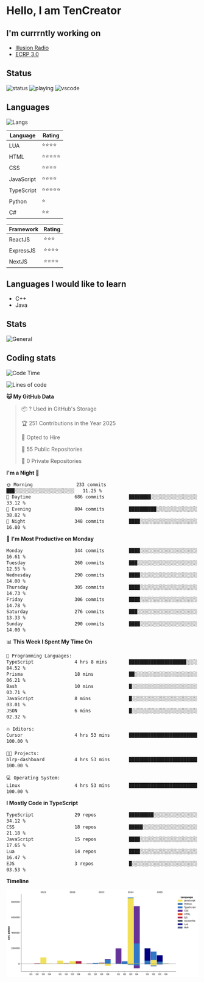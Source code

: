 # Hello, I am TenCreator

## I'm currrntly working on
- [Illusion Radio](https://illusionradio.co.uk/)
- [ECRP 3.0](http://github.com/Emerald-Coast-Roleplay/)

## Status
![status](https://api.statusbadges.me/badge/status/518334475038359555?simple=true&style=for-the-badge)
![playing](https://api.statusbadges.me/badge/playing/518334475038359555?style=for-the-badge)
![vscode](https://api.statusbadges.me/badge/vscode/518334475038359555?style=for-the-badge)

## Languages
![Langs](https://github-readme-stats.vercel.app/api/top-langs/?username=tencreator&layout=compact&theme=radical)


|Language|Rating|
|--------|------|
|LUA|⭐️⭐️⭐️⭐️|
|HTML|⭐️⭐️⭐️⭐️⭐️|
|CSS|⭐️⭐️⭐️⭐️|
|JavaScript|⭐️⭐️⭐️⭐️|
|TypeScript|⭐️⭐️⭐️⭐️⭐️|
|Python|⭐️|
|C#|⭐️⭐️ |

|Framework|Rating|
|--------|------|
|ReactJS|⭐️⭐️⭐|
|ExpressJS|⭐️⭐️⭐️⭐️|
|NextJS|⭐️⭐️⭐⭐️|

## Languages I would like to learn
- C++
- Java

## Stats
![General](https://github-readme-stats.vercel.app/api?username=tencreator&show_icons=true&theme=radical)

## Coding stats

<!--START_SECTION:waka-->
![Code Time](http://img.shields.io/badge/Code%20Time-461%20hrs%2011%20mins-blue)

![Lines of code](https://img.shields.io/badge/From%20Hello%20World%20I%27ve%20Written-2.0%20million%20lines%20of%20code-blue)

**🐱 My GitHub Data** 

> 📦 ? Used in GitHub's Storage 
 > 
> 🏆 251 Contributions in the Year 2025
 > 
> 💼 Opted to Hire
 > 
> 📜 55 Public Repositories 
 > 
> 🔑 0 Private Repositories 
 > 
**I'm a Night 🦉** 

```text
🌞 Morning                233 commits         ███░░░░░░░░░░░░░░░░░░░░░░   11.25 % 
🌆 Daytime                686 commits         ████████░░░░░░░░░░░░░░░░░   33.12 % 
🌃 Evening                804 commits         ██████████░░░░░░░░░░░░░░░   38.82 % 
🌙 Night                  348 commits         ████░░░░░░░░░░░░░░░░░░░░░   16.80 % 
```
📅 **I'm Most Productive on Monday** 

```text
Monday                   344 commits         ████░░░░░░░░░░░░░░░░░░░░░   16.61 % 
Tuesday                  260 commits         ███░░░░░░░░░░░░░░░░░░░░░░   12.55 % 
Wednesday                290 commits         ████░░░░░░░░░░░░░░░░░░░░░   14.00 % 
Thursday                 305 commits         ████░░░░░░░░░░░░░░░░░░░░░   14.73 % 
Friday                   306 commits         ████░░░░░░░░░░░░░░░░░░░░░   14.78 % 
Saturday                 276 commits         ███░░░░░░░░░░░░░░░░░░░░░░   13.33 % 
Sunday                   290 commits         ████░░░░░░░░░░░░░░░░░░░░░   14.00 % 
```


📊 **This Week I Spent My Time On** 

```text
💬 Programming Languages: 
TypeScript               4 hrs 8 mins        █████████████████████░░░░   84.52 % 
Prisma                   18 mins             ██░░░░░░░░░░░░░░░░░░░░░░░   06.21 % 
Bash                     10 mins             █░░░░░░░░░░░░░░░░░░░░░░░░   03.71 % 
JavaScript               8 mins              █░░░░░░░░░░░░░░░░░░░░░░░░   03.01 % 
JSON                     6 mins              █░░░░░░░░░░░░░░░░░░░░░░░░   02.32 % 

🔥 Editors: 
Cursor                   4 hrs 53 mins       █████████████████████████   100.00 % 

🐱‍💻 Projects: 
blrp-dashboard           4 hrs 53 mins       █████████████████████████   100.00 % 

💻 Operating System: 
Linux                    4 hrs 53 mins       █████████████████████████   100.00 % 
```

**I Mostly Code in TypeScript** 

```text
TypeScript               29 repos            █████████░░░░░░░░░░░░░░░░   34.12 % 
CSS                      18 repos            █████░░░░░░░░░░░░░░░░░░░░   21.18 % 
JavaScript               15 repos            ████░░░░░░░░░░░░░░░░░░░░░   17.65 % 
Lua                      14 repos            ████░░░░░░░░░░░░░░░░░░░░░   16.47 % 
EJS                      3 repos             █░░░░░░░░░░░░░░░░░░░░░░░░   03.53 % 
```



**Timeline**

![Lines of Code chart](https://raw.githubusercontent.com/tencreator/tencreator/main/assets/bar_graph.png)


<!--END_SECTION:waka-->
